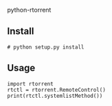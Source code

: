 python-rtorrent

Install
---
    # python setup.py install

Usage
---
    import rtorrent
    rtctl = rtorrent.RemoteControl()
    print(rtctl.systemlistMethod())
